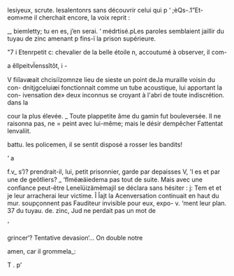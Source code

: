      

 lesiyeux, scrute. Iesalentonrs sans découvrir celui qui
p ‘ ;èQs-.1”Et-eom»me il cherchait encore, la voix reprit :

_,   biemletty; tu en es, j’en serai.
‘     médrtisé.pLes paroles semblaient jaillir du tuyau de zinc amenant
p fins-ï  la prison supérieure.

"7 i Etenrpetit c: chevalier de la belle étoile n, accoutumé à observer, il com-

 
 
  

a êllpeitvÏenssîtôt, i -

V ﬁiîavæait chcisiïzomnze lieu de sieste un point deJa muraille voisin du con-
 dnitjgceluiæi fonctionnait comme un tube acoustique, lui apportant la con-
ivensation de» deux inconnus se croyant à l'abri de toute indiscrétion. dans la

cour la plus élevée.
_ Toute plappetite âme du gamin fut bouleversée. Il ne raisonna pas, ne
=  peint avec lui-même; mais le désir dempêcher Fattentat lenvaliit.

  battu. les policemen, il se sentit disposé a rosser les bandits!

‘ a

f.v_   s‘)? prendrait-il, lui, petit prisonnier, garde par depaisses
V,   'l es et par une  de geôtliers? _
 ‘ﬂmëæäiedema pas tout de suite. Mais avec une conﬁance peut-être
 Leneîüizämèmajil se déclara sans hésiter :
j:  Tem et  et je leur arracherai leur victime.
   Î Îajt la Acenversation continuait en haut du mur.
    soupçonnent pas Fauditeur invisible pour eux, expo-
 v. ‘ment leur plan.
37 du tuyau. de. zinc, Jud ne perdait pas un mot de

  
 
 
  
   
  
 
  

   

 

 ‘ 

  grincer‘? Tentative devasion‘... On double notre

   

amen, car il grommela_:

T .  p’ 

 

 

 

